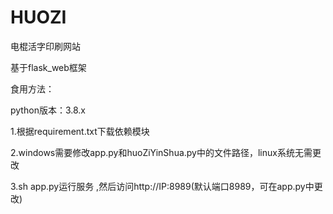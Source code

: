 # HUOZI
电棍活字印刷网站

基于flask_web框架

食用方法：

python版本：3.8.x

1.根据requirement.txt下载依赖模块


2.windows需要修改app.py和huoZiYinShua.py中的文件路径，linux系统无需更改


3.sh app.py运行服务 ,然后访问http://IP:8989(默认端口8989，可在app.py中更改)
